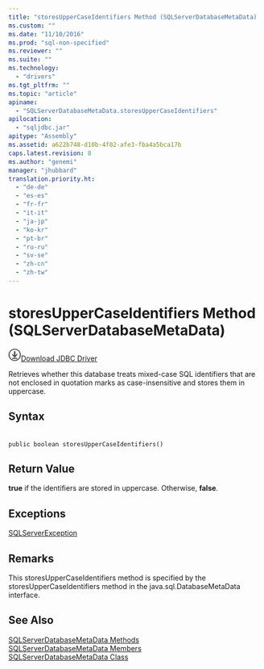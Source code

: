 ```yaml
---
title: "storesUpperCaseIdentifiers Method (SQLServerDatabaseMetaData) | Microsoft Docs"
ms.custom: ""
ms.date: "11/10/2016"
ms.prod: "sql-non-specified"
ms.reviewer: ""
ms.suite: ""
ms.technology: 
  - "drivers"
ms.tgt_pltfrm: ""
ms.topic: "article"
apiname: 
  - "SQLServerDatabaseMetaData.storesUpperCaseIdentifiers"
apilocation: 
  - "sqljdbc.jar"
apitype: "Assembly"
ms.assetid: a622b748-d10b-4f02-afe3-fba4a5bca17b
caps.latest.revision: 8
ms.author: "genemi"
manager: "jhubbard"
translation.priority.ht: 
  - "de-de"
  - "es-es"
  - "fr-fr"
  - "it-it"
  - "ja-jp"
  - "ko-kr"
  - "pt-br"
  - "ru-ru"
  - "sv-se"
  - "zh-cn"
  - "zh-tw"
---
```

# storesUpperCaseIdentifiers Method (SQLServerDatabaseMetaData)
![Download](../../../ssdt/media/download.png)[Download JDBC Driver](http://go.microsoft.com/fwlink/?LinkId=245496)

  Retrieves whether this database treats mixed-case SQL identifiers that are not enclosed in quotation marks as case-insensitive and stores them in uppercase.  
  
## Syntax  
  
```  
  
public boolean storesUpperCaseIdentifiers()  
```  
  
## Return Value  
 **true** if the identifiers are stored in uppercase. Otherwise, **false**.  
  
## Exceptions  
 [SQLServerException](../../../connect/jdbc/reference/sqlserverexception-class.md)  
  
## Remarks  
 This storesUpperCaseIdentifiers method is specified by the storesUpperCaseIdentifiers method in the java.sql.DatabaseMetaData interface.  
  
## See Also  
 [SQLServerDatabaseMetaData Methods](../../../connect/jdbc/reference/sqlserverdatabasemetadata-methods.md)   
 [SQLServerDatabaseMetaData Members](../../../connect/jdbc/reference/sqlserverdatabasemetadata-members.md)   
 [SQLServerDatabaseMetaData Class](../../../connect/jdbc/reference/sqlserverdatabasemetadata-class.md)  
  
  